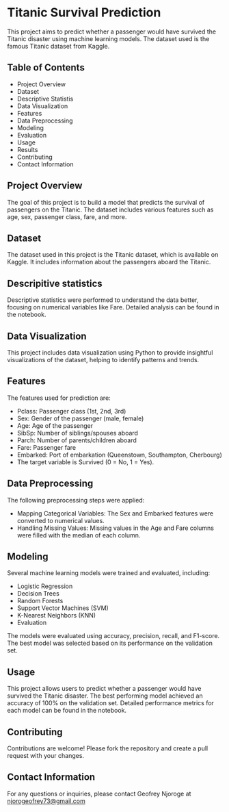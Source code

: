 
# Titanic Survival Prediction
This project aims to predict whether a passenger would have survived the Titanic disaster using machine learning models. The dataset used is the famous Titanic dataset from Kaggle.

## Table of Contents
- Project Overview
- Dataset
- Descriptive Statistis
- Data Visualization
- Features
- Data Preprocessing
- Modeling
- Evaluation
- Usage
- Results
- Contributing
- Contact Information

## Project Overview
The goal of this project is to build a model that predicts the survival of passengers on the Titanic. The dataset includes various features such as age, sex, passenger class, fare, and more.

## Dataset
The dataset used in this project is the Titanic dataset, which is available on Kaggle. It includes information about the passengers aboard the Titanic.

## Descripitive statistics
Descriptive statistics were performed to understand the data better, focusing on numerical variables like Fare. Detailed analysis can be found in the notebook.

## Data Visualization
This project includes data visualization using Python to provide insightful visualizations of the dataset, helping to identify patterns and trends.

## Features
The features used for prediction are:

- Pclass: Passenger class (1st, 2nd, 3rd)
- Sex: Gender of the passenger (male, female)
- Age: Age of the passenger
- SibSp: Number of siblings/spouses aboard
- Parch: Number of parents/children aboard
- Fare: Passenger fare
- Embarked: Port of embarkation (Queenstown, Southampton, Cherbourg)
- The target variable is Survived (0 = No, 1 = Yes).


## Data Preprocessing
The following preprocessing steps were applied:

- Mapping Categorical Variables: The Sex and Embarked features were converted to numerical values.
- Handling Missing Values: Missing values in the Age and Fare columns were filled with the median of each column.

## Modeling
Several machine learning models were trained and evaluated, including:

- Logistic Regression
- Decision Trees
- Random Forests
- Support Vector Machines (SVM)
- K-Nearest Neighbors (KNN)
- Evaluation

The models were evaluated using accuracy, precision, recall, and F1-score. The best model was selected based on its performance on the validation set.

## Usage
This project allows users to predict whether a passenger would have survived the Titanic disaster. 
The best performing model achieved an accuracy of 100% on the validation set. Detailed performance metrics for each model can be found in the notebook.

## Contributing
Contributions are welcome! Please fork the repository and create a pull request with your changes.

## Contact Information

For any questions or inquiries, please contact Geofrey Njoroge at njorogeofrey73@gmail.com
